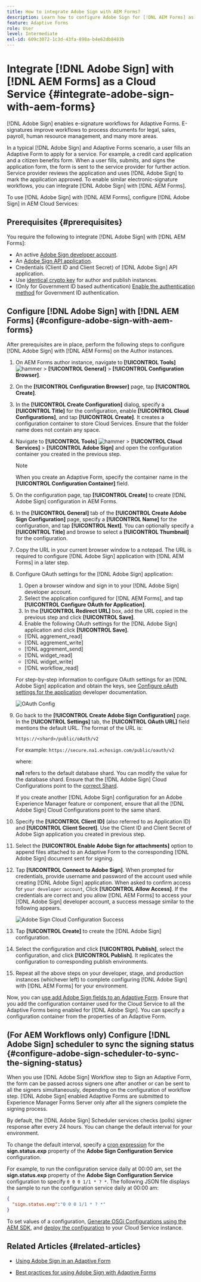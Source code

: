 ```yaml
---
title: How to integrate Adobe Sign with AEM Forms?
description: Learn how to configure Adobe Sign for [!DNL AEM Forms] as a Cloud Service?
feature: Adaptive Forms
role: User
level: Intermediate
exl-id: 609c3072-1c3d-43fa-898a-b4e62db8483b
---
```

# Integrate [!DNL Adobe Sign] with [!DNL AEM Forms] as a Cloud Service  {#integrate-adobe-sign-with-aem-forms}

[!DNL Adobe Sign] enables e-signature workflows for Adaptive Forms. E-signatures improve workflows to process documents for legal, sales, payroll, human resource management, and many more areas.

In a typical [!DNL Adobe Sign] and Adaptive Forms scenario, a user fills an Adaptive Form to apply for a service. For example, a credit card application and a citizen benefits form. When a user fills, submits, and signs the application form, the form is sent to the service provider for further action. Service provider reviews the application and uses [!DNL Adobe Sign] to mark the application approved. To enable similar electronic-signature workflows, you can integrate [!DNL Adobe Sign] with [!DNL AEM Forms].

To use [!DNL Adobe Sign] with [!DNL AEM Forms], configure [!DNL Adobe Sign] in AEM Cloud Services:

## Prerequisites {#prerequisites}

You require the following to integrate [!DNL Adobe Sign] with [!DNL AEM Forms]:

* An active [Adobe Sign developer account](https://acrobat.adobe.com/us/en/sign/developer-form.html).
* An [Adobe Sign API application](https://www.adobe.io/apis/documentcloud/sign/docs.html#!adobedocs/adobe-sign/master/gstarted/create_app.md).
* Credentials (Client ID and Client Secret) of [!DNL Adobe Sign] API application.
* Use [identical crypto key](https://experienceleague.adobe.com/docs/experience-manager-65/administering/security/security-checklist.html?lang=en#make-sure-you-properly-replicate-encryption-keys-when-needed) for author and publish instances.
* (Only for Government ID based authentication) [Enable the authentication method](https://helpx.adobe.com/sign/using/adobesign-authentication-government-id.html#AuditReport) for Government ID authentication.

## Configure [!DNL Adobe Sign] with [!DNL AEM Forms] {#configure-adobe-sign-with-aem-forms}

After prerequisites are in place, perform the following steps to configure [!DNL Adobe Sign] with [!DNL AEM Forms] on the Author instances.

1. On AEM Forms author instance, navigate to **[!UICONTROL Tools]** ![hammer](assets/hammer.png) &gt; **[!UICONTROL General]** &gt; **[!UICONTROL Configuration Browser]**.
1. On the **[!UICONTROL Configuration Browser]** page, tap **[!UICONTROL Create]**.
1. In the **[!UICONTROL Create Configuration]** dialog, specify a **[!UICONTROL Title]** for the configuration, enable **[!UICONTROL Cloud Configurations]**, and tap **[!UICONTROL Create]**. It creates a configuration container to store  Cloud Services. Ensure that the folder name does not contain any space.
1. Navigate to **[!UICONTROL Tools]** ![hammer](assets/hammer.png) &gt; **[!UICONTROL Cloud Services]** &gt; **[!UICONTROL Adobe Sign]** and open the configuration container you created in the previous step.

   >[!NOTE]
   >
   >When you create an Adaptive Form, specify the container name in the **[!UICONTROL Configuration Container]** field.  
  
1. On the configuration page, tap **[!UICONTROL Create]** to create [!DNL Adobe Sign] configuration in AEM Forms.
1. In the **[!UICONTROL General]** tab of the **[!UICONTROL Create Adobe Sign Configuration]** page, specify a **[!UICONTROL Name]** for the configuration, and tap **[!UICONTROL Next]**. You can optionally specify a **[!UICONTROL Title]** and browse to select a **[!UICONTROL Thumbnail]** for the configuration.

1. Copy the URL in your current browser window to a notepad. The URL is required to configure [!DNL Adobe Sign] application with [!DNL AEM Forms] in a later step.

1. Configure OAuth settings for the [!DNL Adobe Sign] application:

    1. Open a browser window and sign in to your [!DNL Adobe Sign] developer account.
    1. Select the application configured for [!DNL AEM Forms], and tap **[!UICONTROL Configure OAuth for Application]**.
    1. In the **[!UICONTROL Redirect URL]** box, add the URL copied in the previous step and click **[!UICONTROL Save]**.
    1. Enable the following OAuth settings for the [!DNL Adobe Sign] application and click **[!UICONTROL Save]**.

    * [!DNL aggrement_read]
    * [!DNL aggrement_write]
    * [!DNL aggrement_send]
    * [!DNL widget_read]
    * [!DNL widget_write]
    * [!DNL workflow_read]

   For step-by-step information to configure OAuth settings for an [!DNL Adobe Sign] application and obtain the keys, see [Configure oAuth settings for the application](https://www.adobe.io/apis/documentcloud/sign/docs.html#!adobedocs/adobe-sign/master/gstarted/configure_oauth.md) developer documentation.

   ![OAuth Config](assets/oauthconfig_new.png)

1. Go back to the **[!UICONTROL Create Adobe Sign Configuration]** page. In the **[!UICONTROL Settings]** tab, the **[!UICONTROL OAuth URL]** field mentions the  default URL. The format of the URL is:

   `https://<shard>/public/oAuth/v2`

   For example: 
   `https://secure.na1.echosign.com/public/oauth/v2`

   where:

   **na1** refers to the default database shard. You can modify the value for the database shard. Ensure that  the [!DNL Adobe Sign] Cloud Configurations point to the [correct Shard](https://helpx.adobe.com/sign/using/identify-account-shard.html).

   If you create another [!DNL Adobe Sign] configuration for an Adobe Experience Manager feature or component, ensure that all the [!DNL Adobe Sign] Cloud Configurations point to the same shard.

1. Specify the **[!UICONTROL Client ID]** (also referred to as Application ID) and **[!UICONTROL Client Secret]**. Use the Client ID and Client Secret of Adobe Sign application you created in previous step.

1. Select the **[!UICONTROL Enable Adobe Sign for attachments]** option to append files attached to an Adaptive Form to the corresponding [!DNL Adobe Sign] document sent for signing.

1. Tap **[!UICONTROL Connect to Adobe Sign]**. When prompted for credentials, provide username and password of the account used while creating [!DNL Adobe Sign] application. When asked to confirm access for `your developer account`, Click **[!UICONTROL Allow Access]**. If the credentials are correct and you allow [!DNL AEM Forms] to access your [!DNL Adobe Sign] developer account, a success message similar to the following appears.

   ![Adobe Sign Cloud Configuration Success](assets/adobe-sign-cloud-configuration-success.png)

1. Tap **[!UICONTROL Create]** to create the [!DNL Adobe Sign] configuration.

1. Select the configuration and click **[!UICONTROL Publish]**, select the configuration, and click **[!UICONTROL Publish]**. It replicates the configuration to corresponding publish environments.

1. Repeat all the above steps on your developer, stage, and production instances (whichever left) to complete configuring [!DNL Adobe Sign] with [!DNL AEM Forms] for your environment.

Now, you can [use add Adobe Sign fields to an Adaptive Form](working-with-adobe-sign.md). Ensure that you add the configuration container used for the Cloud Service to all the Adaptive Forms being enabled for [!DNL Adobe Sign]. You can specify a configuration container from the  properties of an Adaptive Form.

## (For AEM Workflows only) Configure [!DNL Adobe Sign] scheduler to sync the signing status {#configure-adobe-sign-scheduler-to-sync-the-signing-status}

When you use [!DNL Adobe Sign] Workflow step to Sign an Adaptive Form, the form can be passed across signers one after another or can be sent to all the signers simultaneously, depending on the configuration of workflow step. [!DNL Adobe Sign] enabled Adaptive Forms are submitted to Experience Manager Forms Server only after all the signers complete the signing process.

By default, the [!DNL Adobe Sign] Scheduler services checks (polls) signer response after every 24 hours. You can change the default interval for your environment.

To change the default interval, specify a [cron expression](https://en.wikipedia.org/wiki/Cron#CRON_expression) for the **sign.status.exp** property of the **Adobe Sign Configuration Service** configuration.

For example, to run the configuration service daily at 00:00 am, set the **sign.status.exp** property of the **Adobe Sign Configuration Service** configuration to specify `0 0 0 1/1 * ? *`. The following JSON file displays the sample to run the configuration service daily at 00:00 am:

```json
{
  "sign.status.exp":"0 0 0 1/1 * ? *"
}
```

To set values of a configuration, [Generate OSGi Configurations using the AEM SDK](https://experienceleague.adobe.com/docs/experience-manager-cloud-service/implementing/deploying/configuring-osgi.html?lang=en#generating-osgi-configurations-using-the-aem-sdk-quickstart), and [deploy the configuration](https://experienceleague.adobe.com/docs/experience-manager-cloud-service/implementing/using-cloud-manager/deploy-code.html?lang=en#deployment-process) to your Cloud Service instance.

<!-- , perform the following steps:

1. Log in to [!DNL AEM Forms] Server with admin credentials and navigate to **[!UICONTROL Tools]** &gt;**[!UICONTROL Operations]** &gt; **[!UICONTROL Web Console]**.

   You can also open the following URL in a browser window:
   `https://server/system/console/configMgr`

1. Locate and open the **[!UICONTROL Adobe Sign Configuration Service]** option. Specify a [cron expression](https://en.wikipedia.org/wiki/Cron#CRON_expression) in the **Status Update Scheduler Expression** field and click **Save**. For example, to run the configuration service daily at 00:00 am, specify `0 0 0 1/1 * ? *` in the **Status Update Scheduler Expression** field.

Default interval to sync status of [!DNL Adobe Sign] is now changed. -->

## Related Articles {#related-articles}

* [Using Adobe Sign in an Adaptive Form](working-with-adobe-sign.md)

* [Best practices for using Adobe Sign with Adaptive Forms](https://medium.com/adobetech/using-adobe-sign-to-e-sign-an-adaptive-form-heres-the-best-way-to-do-it-dc3e15f9b684)
